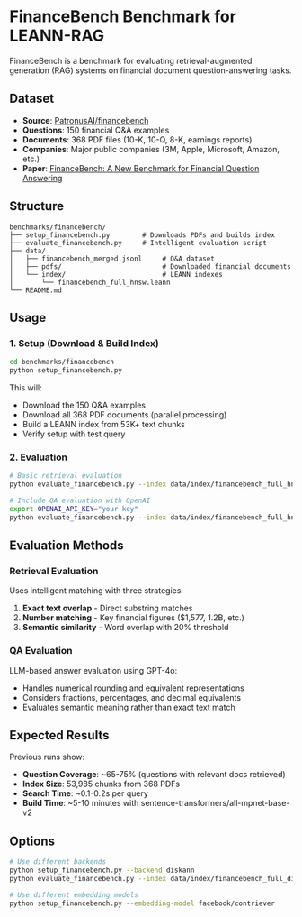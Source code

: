 # FinanceBench Benchmark for LEANN-RAG

FinanceBench is a benchmark for evaluating retrieval-augmented generation (RAG) systems on financial document question-answering tasks.

## Dataset

- **Source**: [PatronusAI/financebench](https://huggingface.co/datasets/PatronusAI/financebench)
- **Questions**: 150 financial Q&A examples
- **Documents**: 368 PDF files (10-K, 10-Q, 8-K, earnings reports)
- **Companies**: Major public companies (3M, Apple, Microsoft, Amazon, etc.)
- **Paper**: [FinanceBench: A New Benchmark for Financial Question Answering](https://arxiv.org/abs/2311.11944)

## Structure

```
benchmarks/financebench/
├── setup_financebench.py        # Downloads PDFs and builds index
├── evaluate_financebench.py     # Intelligent evaluation script
├── data/
│   ├── financebench_merged.jsonl     # Q&A dataset
│   ├── pdfs/                         # Downloaded financial documents
│   └── index/                        # LEANN indexes
│       └── financebench_full_hnsw.leann
└── README.md
```

## Usage

### 1. Setup (Download & Build Index)

```bash
cd benchmarks/financebench
python setup_financebench.py
```

This will:
- Download the 150 Q&A examples
- Download all 368 PDF documents (parallel processing)
- Build a LEANN index from 53K+ text chunks
- Verify setup with test query

### 2. Evaluation

```bash
# Basic retrieval evaluation
python evaluate_financebench.py --index data/index/financebench_full_hnsw.leann

# Include QA evaluation with OpenAI
export OPENAI_API_KEY="your-key"
python evaluate_financebench.py --index data/index/financebench_full_hnsw.leann --qa-samples 20
```

## Evaluation Methods

### Retrieval Evaluation
Uses intelligent matching with three strategies:
1. **Exact text overlap** - Direct substring matches
2. **Number matching** - Key financial figures ($1,577, 1.2B, etc.)
3. **Semantic similarity** - Word overlap with 20% threshold

### QA Evaluation
LLM-based answer evaluation using GPT-4o:
- Handles numerical rounding and equivalent representations
- Considers fractions, percentages, and decimal equivalents
- Evaluates semantic meaning rather than exact text match

## Expected Results

Previous runs show:
- **Question Coverage**: ~65-75% (questions with relevant docs retrieved)
- **Index Size**: 53,985 chunks from 368 PDFs
- **Search Time**: ~0.1-0.2s per query
- **Build Time**: ~5-10 minutes with sentence-transformers/all-mpnet-base-v2

## Options

```bash
# Use different backends
python setup_financebench.py --backend diskann
python evaluate_financebench.py --index data/index/financebench_full_diskann.leann

# Use different embedding models
python setup_financebench.py --embedding-model facebook/contriever
```
